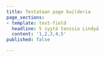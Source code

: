 ```yaml
---
title: Testataan page builderia
page_sections:
- template: text-field
  headline: 5 syytä tanssia Lindyä
  content: '1,2,3,4,5'
published: false

---
```

